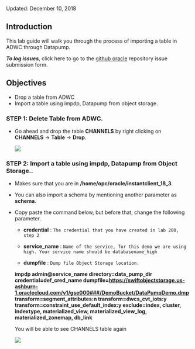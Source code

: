 Updated: December 10, 2018

## Introduction

This lab guide will walk you through the process of importing a table in ADWC through Datapump.

**_To log issues_**, click here to go to the [github oracle](https://github.com/oracle/learning-library/issues/new) repository issue submission form.

## Objectives

- Drop a table from ADWC
- Import a table using impdp, Datapump from object storage.

###  **STEP 1**: Delete Table from ADWC.

- Go ahead and drop the table **CHANNELS** by right clicking on **CHANNELS** -> **Table** -> **Drop**. 

    ![](images/datapump/compute45.png)

###  **STEP 2**: Import a table using impdp, Datapump from Object Storage..

- Makes sure that you are in **/home/opc/oracle/instantclient_18_3**. 

- You can also import a schema by mentioning another parameter as **schema**.

- Copy paste the command below, but before that, change the following parameter. 

    - **credential** : `The credential that you have created in lab 200, step 2`

    - **service_name** : `Name of the service, for this demo we are using high. Your service name should be databasename_high`

    - **dumpfile** : `Dump file Object Storage location.`
                      
   **impdp admin@service_name directory=data_pump_dir 
   credential=def_cred_name 
   dumpfile=https://swiftobjectstorage.us-ashburn-1.oraclecloud.com/v1/gse000###/DemoBucket/DataPumpDemo.dmp transform=segment_attributes:n 
   transform=dwcs_cvt_iots:y transform=constraint_use_default_index:y 
   exclude=index, cluster, indextype, materialized_view, materialized_view_log, materialized_zonemap, db_link** 
   
   
   You will be able to see CHANNELS table again 
   
   ![](images/datapump/compute46.png)